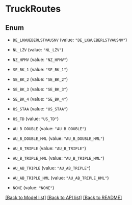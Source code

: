 # TruckRoutes

## Enum


* `DE_LKWUEBERLSTVAUSNV` (value: `"DE_LKWUEBERLSTVAUSNV"`)

* `NL_LZV` (value: `"NL_LZV"`)

* `NZ_HPMV` (value: `"NZ_HPMV"`)

* `SE_BK_1` (value: `"SE_BK_1"`)

* `SE_BK_2` (value: `"SE_BK_2"`)

* `SE_BK_3` (value: `"SE_BK_3"`)

* `SE_BK_4` (value: `"SE_BK_4"`)

* `US_STAA` (value: `"US_STAA"`)

* `US_TD` (value: `"US_TD"`)

* `AU_B_DOUBLE` (value: `"AU_B_DOUBLE"`)

* `AU_B_DOUBLE_HML` (value: `"AU_B_DOUBLE_HML"`)

* `AU_B_TRIPLE` (value: `"AU_B_TRIPLE"`)

* `AU_B_TRIPLE_HML` (value: `"AU_B_TRIPLE_HML"`)

* `AU_AB_TRIPLE` (value: `"AU_AB_TRIPLE"`)

* `AU_AB_TRIPLE_HML` (value: `"AU_AB_TRIPLE_HML"`)

* `NONE` (value: `"NONE"`)


[[Back to Model list]](../README.md#documentation-for-models) [[Back to API list]](../README.md#documentation-for-api-endpoints) [[Back to README]](../README.md)


